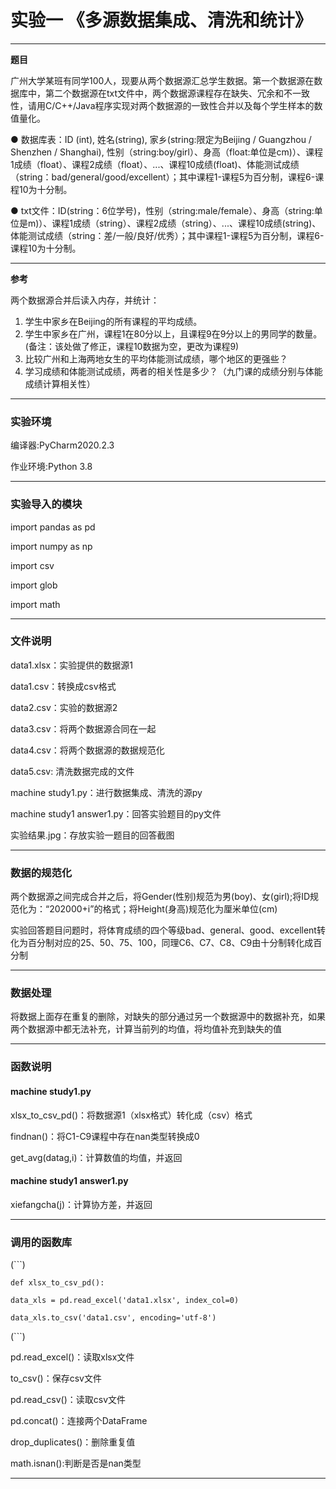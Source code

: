 # 实验一    《多源数据集成、清洗和统计》

---

**题目**

广州大学某班有同学100人，现要从两个数据源汇总学生数据。第一个数据源在数据库中，第二个数据源在txt文件中，两个数据源课程存在缺失、冗余和不一致性，请用C/C++/Java程序实现对两个数据源的一致性合并以及每个学生样本的数值量化。

● 数据库表：ID (int),  姓名(string), 家乡(string:限定为Beijing / Guangzhou / Shenzhen / Shanghai), 性别（string:boy/girl）、身高（float:单位是cm)）、课程1成绩（float）、课程2成绩（float）、...、课程10成绩(float)、体能测试成绩（string：bad/general/good/excellent）；其中课程1-课程5为百分制，课程6-课程10为十分制。

● txt文件：ID(string：6位学号)，性别（string:male/female）、身高（string:单位是m)）、课程1成绩（string）、课程2成绩（string）、...、课程10成绩(string)、体能测试成绩（string：差/一般/良好/优秀）；其中课程1-课程5为百分制，课程6-课程10为十分制。

---

**参考**

两个数据源合并后读入内存，并统计：
1. 学生中家乡在Beijing的所有课程的平均成绩。
2. 学生中家乡在广州，课程1在80分以上，且课程9在9分以上的男同学的数量。(备注：该处做了修正，课程10数据为空，更改为课程9)
3. 比较广州和上海两地女生的平均体能测试成绩，哪个地区的更强些？
4. 学习成绩和体能测试成绩，两者的相关性是多少？（九门课的成绩分别与体能成绩计算相关性）

---

### 实验环境

编译器:PyCharm2020.2.3

作业环境:Python 3.8

---

### 实验导入的模块

import pandas as pd

import numpy as np

import csv

import glob

import math

---

### 文件说明

data1.xlsx：实验提供的数据源1

data1.csv：转换成csv格式

data2.csv：实验的数据源2

data3.csv：将两个数据源合同在一起

data4.csv：将两个数据源的数据规范化

data5.csv: 清洗数据完成的文件

machine study1.py：进行数据集成、清洗的源py

machine study1 answer1.py：回答实验题目的py文件

实验结果.jpg：存放实验一题目的回答截图

---

### 数据的规范化

两个数据源之间完成合并之后，将Gender(性别)规范为男(boy)、女(girl);将ID规范化为：“202000+i”的格式；将Height(身高)规范化为厘米单位(cm)

实验回答题目问题时，将体育成绩的四个等级bad、general、good、excellent转化为百分制对应的25、50、75、100，同理C6、C7、C8、C9由十分制转化成百分制

---

### 数据处理

将数据上面存在重复的删除，对缺失的部分通过另一个数据源中的数据补充，如果两个数据源中都无法补充，计算当前列的均值，将均值补充到缺失的值

---

### 函数说明

#### machine study1.py

xlsx_to_csv_pd()：将数据源1（xlsx格式）转化成（csv）格式

findnan()：将C1-C9课程中存在nan类型转换成0

get_avg(datag,i)：计算数值的均值，并返回

#### machine study1 answer1.py

xiefangcha(j)：计算协方差，并返回

---

### 调用的函数库

(```)

    def xlsx_to_csv_pd():
    
    data_xls = pd.read_excel('data1.xlsx', index_col=0)
    
    data_xls.to_csv('data1.csv', encoding='utf-8')
(```)

pd.read_excel()：读取xlsx文件

to_csv()：保存csv文件

pd.read_csv()：读取csv文件

pd.concat()：连接两个DataFrame

drop_duplicates()：删除重复值

math.isnan():判断是否是nan类型

---
